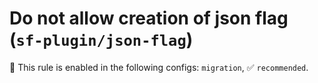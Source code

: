 # Do not allow creation of json flag (`sf-plugin/json-flag`)

💼 This rule is enabled in the following configs: `migration`, ✅ `recommended`.

<!-- end auto-generated rule header -->
